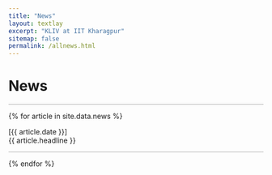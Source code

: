 ```yaml
---
title: "News"
layout: textlay
excerpt: "KLIV at IIT Kharagpur"
sitemap: false
permalink: /allnews.html
---
```


# News
<hr style="height:1px; border:none; background-color:#aaaaaa;" />
{% for article in site.data.news %}
<p>
    [{{ article.date }}]
    <br>
    {{ article.headline }}
</p>
<hr style="height:1px; border:none; background-color:#aaaaaa;" />
{% endfor %}
